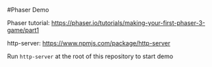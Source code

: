#Phaser Demo

Phaser tutorial: https://phaser.io/tutorials/making-your-first-phaser-3-game/part1

http-server: https://www.npmjs.com/package/http-server

Run `http-server` at the root of this repository to start demo

